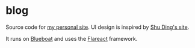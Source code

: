 # blog

Source code for [my personal site](https://heyang.blueboat.app). UI design is inspired by [Shu Ding's site](https://github.com/shuding/site).

It runs on [Blueboat](https://github.com/losfair/blueboat) and uses the [Flareact](https://github.com/flareact/flareact) framework.
